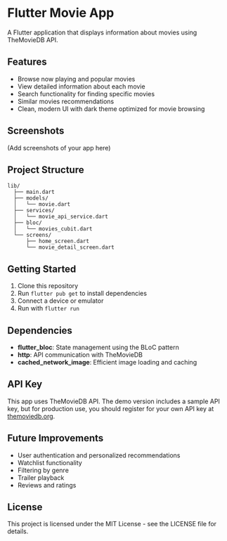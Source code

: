 # Flutter Movie App

A Flutter application that displays information about movies using TheMovieDB API.

## Features

- Browse now playing and popular movies
- View detailed information about each movie
- Search functionality for finding specific movies
- Similar movies recommendations
- Clean, modern UI with dark theme optimized for movie browsing

## Screenshots

(Add screenshots of your app here)

## Project Structure

```
lib/
  ├── main.dart
  ├── models/
  │   └── movie.dart
  ├── services/
  │   └── movie_api_service.dart
  ├── bloc/
  │   └── movies_cubit.dart
  └── screens/
      ├── home_screen.dart
      └── movie_detail_screen.dart
```

## Getting Started

1. Clone this repository
2. Run `flutter pub get` to install dependencies
3. Connect a device or emulator
4. Run with `flutter run`

## Dependencies

- **flutter_bloc**: State management using the BLoC pattern
- **http**: API communication with TheMovieDB
- **cached_network_image**: Efficient image loading and caching

## API Key

This app uses TheMovieDB API. The demo version includes a sample API key, but for production use, you should register for your own API key at [themoviedb.org](https://www.themoviedb.org/documentation/api).

## Future Improvements

- User authentication and personalized recommendations
- Watchlist functionality
- Filtering by genre
- Trailer playback
- Reviews and ratings

## License

This project is licensed under the MIT License - see the LICENSE file for details.